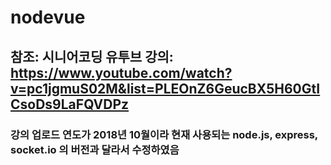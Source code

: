 # nodevue

## 참조: 시니어코딩 유투브 강의: https://www.youtube.com/watch?v=pc1jgmuS02M&list=PLEOnZ6GeucBX5H60GtICsoDs9LaFQVDPz

### 강의 업로드 연도가 2018년 10월이라 현재 사용되는 node.js, express, socket.io 의 버전과 달라서 수정하였음
